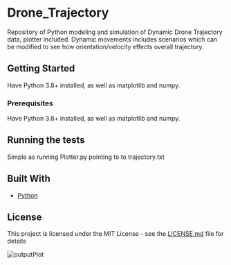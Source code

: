 # Drone_Trajectory

Repository of Python modeling and simulation of Dynamic Drone Trajectory data, plotter included.
Dynamic movements includes scenarios which can be modified to see how orientation/velocity effects overall trajectory.

## Getting Started

Have Python 3.8+ installed, as well as matplotlib and numpy.


### Prerequisites

Have Python 3.8+ installed, as well as matplotlib and numpy.


## Running the tests

Simple as running Plotter.py pointing to to trajectory.txt


## Built With

* [Python](https://www.python.org/) 

## License

This project is licensed under the MIT License - see the [LICENSE.md](LICENSE.md) file for details


![outputPlot](https://user-images.githubusercontent.com/36251064/110841507-93570f80-826b-11eb-9f50-76756a2af9e4.png)
